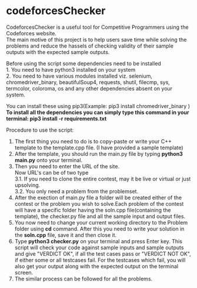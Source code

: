 # codeforcesChecker

CodeforcesChecker is a useful tool for Competitive Programmers using the Codeforces website. <br>
The main motive of this project is to help users save time while solving the problems and reduce the hassels of checking validity of their sample outputs with the expected sample outputs.

Before using the script some dependencies need to be installed<br> 1. You need to have python3 installed on your system<br> 2. You need to have various modules installed viz. selenium, chromedriver_binary, beautifulSoup4, requests, shutil, filecmp, sys, termcolor, coloroma, os and any other dependencies absent on your system.

You can install these using pip3(Example: pip3 install chromedriver_binary )<br>
<b>To install all the dependencies you can simply type this command in your terminal: pip3 install -r requirements.txt</b>

Procedure to use the script: <br>

1. The first thing you need to do is to copy-paste or write your C++ template to the template.cpp file. (I have provided a sample template)<br>
2. After the template, you should run the main.py file by typing <b>python3 main.py</b> onto your terminal.<br>
3. Then you need to enter the URL of the site.<br>
   Now URL's can be of two type<br>
   3.1. If you need to clone the entire contest, may it be live or virtual or just upsolving.<br>
   3.2. You only need a problem from the problemset.<br>
4. After the exection of main.py file a folder will be created either of the contest or the problem you wish to solve.Each problem of the contest will have a specific folder having the soln.cpp file(containing the template), the checker.py file and all the sample input and output files.<br>
5. You now need to change your current working directory to the Problem folder using <b>cd</b> command. After this you need to write your solution in the <b>soln.cpp</b> file, save it and then close it.<br>
6. Type <b>python3 checker.py</b> on your terminal and press Enter key. This script will check your code against sample inputs and sample outputs and give "VERDICT OK", if all the test cases pass or "VERDICT NOT OK", if either some or all testcases fail. For the testcases which fail, you will also get your output along with the expected output on the terminal screen. <br>
7. The similar process can be followed for all the problems.
